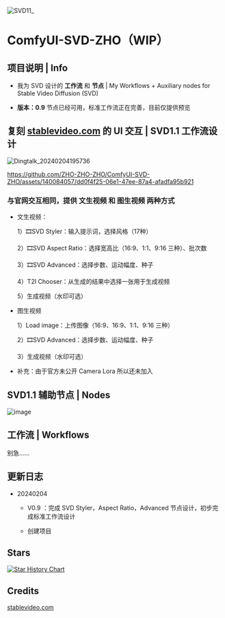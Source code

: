 ![SVD11_](https://github.com/ZHO-ZHO-ZHO/ComfyUI-SVD-ZHO/assets/140084057/687ef467-ac9e-476a-b161-9e6f3b989220)


# ComfyUI-SVD-ZHO（WIP）

## 项目说明 | Info

- 我为 SVD 设计的 **工作流** 和 **节点** | My Workflows + Auxiliary nodes for Stable Video Diffusion (SVD) 

- **版本：0.9**    节点已经可用，标准工作流正在完善，目前仅提供预览


## 复刻 [stablevideo.com](https://stablevideo.com) 的 UI 交互 | SVD1.1 工作流设计

![Dingtalk_20240204195736](https://github.com/ZHO-ZHO-ZHO/ComfyUI-SVD-ZHO/assets/140084057/93ba4ae8-7dff-4084-b5b0-b60ddf34a010)


https://github.com/ZHO-ZHO-ZHO/ComfyUI-SVD-ZHO/assets/140084057/dd0f4f25-06e1-47ee-87a4-afadfa95b921


### 与官网交互相同，提供 文生视频 和 图生视频 两种方式

- 文生视频：

    1）🎞️SVD Styler：输入提示词，选择风格（17种）

    2）🎞️SVD Aspect Ratio：选择宽高比（16:9、1:1、9:16 三种）、批次数

    3）🎞️SVD Advanced：选择步数、运动幅度、种子

    4）T2I Chooser：从生成的结果中选择一张用于生成视频

    5）生成视频（水印可选）

- 图生视频

    1）Load image：上传图像（16:9、16:9、1:1、9:16 三种）

    2）🎞️SVD Advanced：选择步数、运动幅度、种子

    3）生成视频（水印可选）

- 补充：由于官方未公开 Camera Lora 所以还未加入


## SVD1.1 辅助节点 | Nodes

![image](https://github.com/ZHO-ZHO-ZHO/ComfyUI-SVD-ZHO/assets/140084057/087614ee-6de9-4a64-97a5-716527303db7)


## 工作流 | Workflows

别急……


## 更新日志

- 20240204

  - V0.9 ：完成 SVD Styler，Aspect Ratio，Advanced 节点设计，初步完成标准工作流设计

  - 创建项目


## Stars 

[![Star History Chart](https://api.star-history.com/svg?repos=ZHO-ZHO-ZHO/ComfyUI-SVD-ZHO&type=Date)](https://star-history.com/#ZHO-ZHO-ZHO/ComfyUI-SVD-ZHO&Date)


## Credits

[stablevideo.com](https://stablevideo.com)
